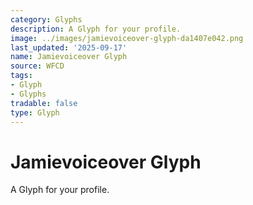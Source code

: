 ```yaml
---
category: Glyphs
description: A Glyph for your profile.
image: ../images/jamievoiceover-glyph-da1407e042.png
last_updated: '2025-09-17'
name: Jamievoiceover Glyph
source: WFCD
tags:
- Glyph
- Glyphs
tradable: false
type: Glyph
---
```


# Jamievoiceover Glyph

A Glyph for your profile.

